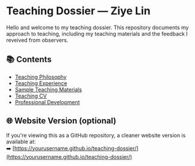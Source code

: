 # Teaching Dossier — Ziye Lin

Hello and welcome to my teaching dossier. This repository documents my approach to teaching, including my teaching materials and the feedback I reveived from observers.

## 📚 Contents

- [Teaching Philosophy](philosophy.md)
- [Teaching Experience](teaching-experience.md)
- [Sample Teaching Materials](./materials/)
- [Teaching CV](./cv/cv-teaching-ziye-lin.pdf)
- [Professional Development](development.md)

## 🌐 Website Version (optional)

If you're viewing this as a GitHub repository, a cleaner website version is available at:  
➡️ [https://yourusername.github.io/teaching-dossier/](https://yourusername.github.io/teaching-dossier/)
